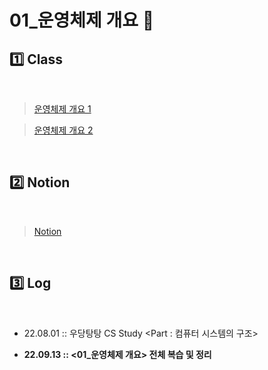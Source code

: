 # 01_운영체제 개요 :book:

## :one: Class 

​     

> [운영체제 개요 1](http://www.kocw.net/home/cview.do?lid=248a533dda95d005)

> [운영체제 개요 2](http://www.kocw.net/home/cview.do?lid=248a533dda95d005)

​       

## :two: Notion

​    

> [Notion](https://youmean0427.notion.site/01_Operating-System-OS-5be3f6c26c76425b853e47eaa5c6d805)

​        

## :three: Log 

​          

- 22.08.01 :: 우당탕탕 CS Study <Part : 컴퓨터 시스템의 구조> 

- **22.09.13 :: <01_운영체제 개요> 전체 복습 및 정리**

